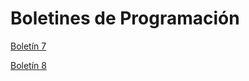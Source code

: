 # Boletines de Programación

[Boletín 7](https://github.com/LONOAL/Boletin_7_Prog)

[Boletín 8](https://github.com/LONOAL/Boletin_8_Prog)
